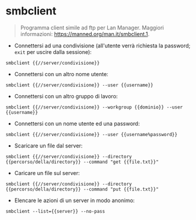 # smbclient

> Programma client simile ad ftp per Lan Manager.
> Maggiori informazioni: <https://manned.org/man.it/smbclient.1>.

- Connettersi ad una condivisione (all'utente verrà richiesta la password; `exit` per uscire dalla sessione):

`smbclient {{//server/condivisione}}`

- Connettersi con un altro nome utente:

`smbclient {{//server/condivisione}} --user {{username}}`

- Connettersi con un altro gruppo di lavoro:

`smbclient {{//server/condivisione}} --workgroup {{dominio}} --user {{username}}`

- Connettersi con un nome utente ed una password:

`smbclient {{//server/condivisione}} --user {{username%password}}`

- Scaricare un file dal server:

`smbclient {{//server/condivisione}} --directory {{percorso/della/directory}} --command "get {{file.txt}}"`

- Caricare un file sul server:

`smbclient {{//server/condivisione}} --directory {{percorso/della/directory}} --command "put {{file.txt}}"`

- Elencare le azioni di un server in modo anonimo:

`smbclient --list={{server}} --no-pass`
